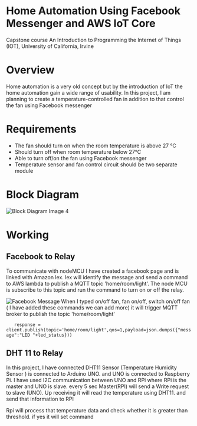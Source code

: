 # Home Automation Using Facebook Messenger and AWS IoT Core
Capstone course  An Introduction to Programming the Internet of Things (IOT),  University of California, Irvine

# Overview
Home automation is a very old concept but by the introduction of IoT the home automation gain a wide range of usability. In this project, I am planning to create a temperature-controlled fan in addition to that control the fan using Facebook messenger  
# Requirements
* The fan should turn on when the room temperature is above 27 °C 
* Should turn off when room temperature below 27°C 
* Able to turn off/on the fan using Facebook messenger 
* Temperature sensor and fan control circuit should be two separate module

# Block Diagram
![Block Diagram Image 4](https://github.com/srsaidas/Programming-for-the-Internet-of-Things-Project/blob/master/block_dia.png)

# Working 
## Facebook to Relay
To communicate with nodeMCU I have created a facebook page and is linked with Amazon lex. lex will identify the message and send a command to AWS lambda to publish a MQTT topic 'home/room/light'. The node MCU is subscribe to this topic and run the command to turn on or off the relay.

![Facebook Message](https://github.com/srsaidas/Programming-for-the-Internet-of-Things-Project/blob/master/image/fb_message.png)
 When I typed on/off fan, fan on/off, switch on/off fan ( I have added these commands we can add more) it will trigger MQTT broker to publish the topic  'home/room/light' 

`    response = client.publish(topic='home/room/light',qos=1,payload=json.dumps({"message":"LED "+led_status}))
`
 
 ## DHT 11 to Relay 
 In this project, I have connected DHT11 Sensor (Temperature Humidity Sensor ) is connected to Arduino UNO.  and UNO is connected to Raspberry Pi. I have used I2C communication between UNO and RPi where RPi is the master and UNO is slave. every 5 sec Master(RPI) will send a Write request to slave (UNO). Up receiving it will read the temperature using DHT11. and send that information to RPI

Rpi will process that temperature data and check whether it is greater than threshold. if yes it will set command 
